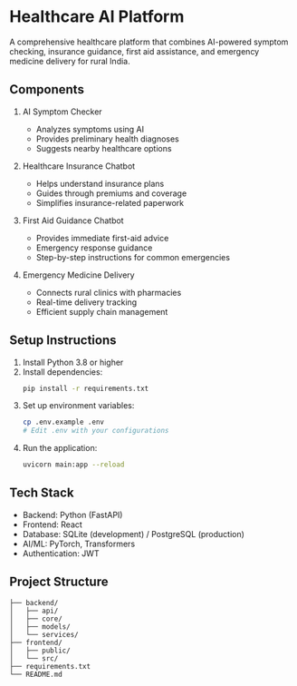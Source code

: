 # Healthcare AI Platform

A comprehensive healthcare platform that combines AI-powered symptom checking, insurance guidance, first aid assistance, and emergency medicine delivery for rural India.

## Components

1. AI Symptom Checker
   - Analyzes symptoms using AI
   - Provides preliminary health diagnoses
   - Suggests nearby healthcare options

2. Healthcare Insurance Chatbot
   - Helps understand insurance plans
   - Guides through premiums and coverage
   - Simplifies insurance-related paperwork

3. First Aid Guidance Chatbot
   - Provides immediate first-aid advice
   - Emergency response guidance
   - Step-by-step instructions for common emergencies

4. Emergency Medicine Delivery
   - Connects rural clinics with pharmacies
   - Real-time delivery tracking
   - Efficient supply chain management

## Setup Instructions

1. Install Python 3.8 or higher
2. Install dependencies:
   ```bash
   pip install -r requirements.txt
   ```
3. Set up environment variables:
   ```bash
   cp .env.example .env
   # Edit .env with your configurations
   ```
4. Run the application:
   ```bash
   uvicorn main:app --reload
   ```

## Tech Stack

- Backend: Python (FastAPI)
- Frontend: React
- Database: SQLite (development) / PostgreSQL (production)
- AI/ML: PyTorch, Transformers
- Authentication: JWT

## Project Structure

```
├── backend/
│   ├── api/
│   ├── core/
│   ├── models/
│   └── services/
├── frontend/
│   ├── public/
│   └── src/
├── requirements.txt
└── README.md
```
